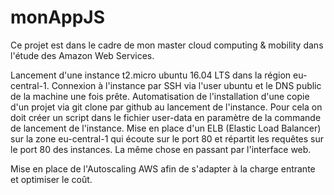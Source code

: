 # monAppJS

Ce projet est dans le cadre de mon master cloud computing & mobility dans l'étude des Amazon Web Services.

Lancement d'une instance t2.micro ubuntu 16.04 LTS dans la région eu-central-1.
Connexion à l'instance par SSH via l'user ubuntu et le DNS public de la machine une fois prête.
Automatisation de l'installation d'une copie d'un projet via git clone par github au lancement de l'instance.
Pour cela on doit créer un script dans le fichier user-data en paramètre de la commande de lancement de l'instance.
Mise en place d'un ELB (Elastic Load Balancer) sur la zone eu-central-1 qui écoute sur le port 80 et répartit les requêtes sur le port 80 des instances.
La même chose en passant par l'interface web.

Mise en place de l'Autoscaling AWS afin de s'adapter à la charge entrante et optimiser le coût.

















